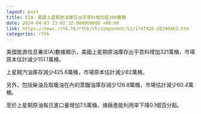 ```yaml
---
layout: post
title: EIA：美國上星期原油庫存出乎意料增加逾300萬桶
date: 2024-04-03 23:02:32.000000000 +08:00
link: https://news.rthk.hk/rthk/ch/component/k2/1747426-20240403.htm
categories: rthk
---
```


美國能源信息署(EIA)數據顯示，美國上星期原油庫存出乎意料增加321萬桶，市場原本估計減少151.1萬桶。

上星期汽油庫存減少425.6萬桶，市場原本估計減少82萬桶。

另外，包括柴油及取暖油在內的蒸餾油庫存減少126.8萬桶，市場估計減少60.4萬桶。

至於上星期原油每日進口量增加7.5萬桶，煉廠產能利用率下降0.1個百分點。
